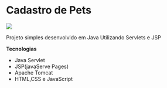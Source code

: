 <h1>Cadastro de Pets</h1>
<img src="https://media0.giphy.com/media/v1.Y2lkPTc5MGI3NjExdXkxazB2ajRhcmEzNXJnd2F6dmdocDZkYzJydGppb2FwanJhNThuYyZlcD12MV9pbnRlcm5hbF9naWZfYnlfaWQmY3Q9Zw/FlbKtUhPCu26PFb6nP/giphy.gif">
<p>Projeto simples desenvolvido em Java Utilizando Servlets e JSP</p>
<strong>Tecnologias</strong>
<ul>
  <li>Java Servlet</li>
  <li>JSP(javaServe Pages)</li>
  <li>Apache Tomcat</li>
  <li>HTML,CSS e JavaScript</li>
</ul>

